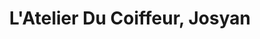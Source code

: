 ---
title: "L'Atelier Du Coiffeur, Josyan"
url: /albi/latelier-du-coiffeur-josyan/
shop: coiffeur
---
